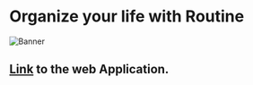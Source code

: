 # Organize your life with Routine

![Banner](https://codeAbinash.github.io/routine/images/banner/banner.jpg)

## [Link](https://codeAbinash.github.io/routine/) to the web Application.
